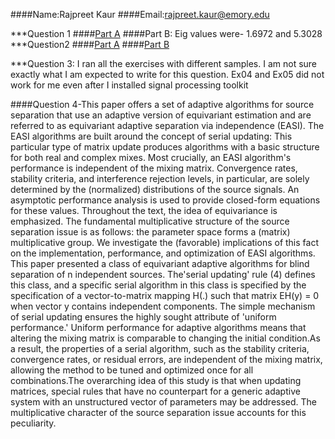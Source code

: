 
####Name:Rajpreet Kaur
####Email:rajpreet.kaur@emory.edu

***Question 1
####[Part A](https://github.com/kaurrj/BSSLecture/blob/main/IMG_419018816AAE-1.jpeg)
####Part B: Eig values were- 1.6972 and 5.3028
***Question2
####[Part A](https://github.com/kaurrj/BSSLecture/blob/main/Screen%20Shot%202021-11-09%20at%209.55.59%20AM.png)
####[Part B](https://github.com/kaurrj/BSSLecture/blob/main/Screen%20Shot%202021-11-09%20at%2010.57.34%20AM.png)

***Question 3: I ran all the exercises with different samples. I am not sure exactly what I am expected to write for this question. Ex04 and Ex05 did not work for me even after I installed signal processing toolkit 

####Question 4-This paper offers a set of adaptive algorithms for source separation that use an adaptive version of equivariant estimation and are referred to as equivariant adaptive separation via independence (EASI). The EASI algorithms are built around the concept of serial updating: This particular type of matrix update produces algorithms with a basic structure for both real and complex mixes. Most crucially, an EASI algorithm's performance is independent of the mixing matrix. Convergence rates, stability criteria, and interference rejection levels, in particular, are solely determined by the (normalized) distributions of the source signals. An asymptotic performance analysis is used to provide closed-form equations for these values. Throughout the text, the idea of equivariance is emphasized. The fundamental multiplicative structure of the source separation issue is as follows: the parameter space forms a (matrix) multiplicative group. We investigate the (favorable) implications of this fact on the implementation, performance, and optimization of EASI algorithms. This paper presented a class of equivariant adaptive algorithms for blind separation of n independent sources. The'serial updating' rule (4) defines this class, and a specific serial algorithm in this class is specified by the specification of a vector-to-matrix mapping H(.) such that matrix EH(y) = 0 when vector y contains independent components. The simple mechanism of serial updating ensures the highly sought attribute of 'uniform performance.' Uniform performance for adaptive algorithms means that altering the mixing matrix is comparable to changing the initial condition.As a result, the properties of a serial algorithm, such as the stability criteria, convergence rates, or residual errors, are independent of the mixing matrix, allowing the method to be tuned and optimized once for all combinations.The overarching idea of this study is that when updating matrices, special rules that have no counterpart for a generic adaptive system with an unstructured vector of parameters may be addressed. The multiplicative character of the source separation issue accounts for this peculiarity.
